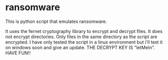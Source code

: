 # ransomware
This is python script that emulates ransomware.

It uses the fernet cryptography library to encrypt and decrypt files.
It does not encrypt directories.
Only files in the same directory as the script are encrypted.
I have only tested the script in a linux environment but i'll test it on windows soon and give an update.
THE DECRYPT KEY IS "letMeIn".
HAVE FUN!!
